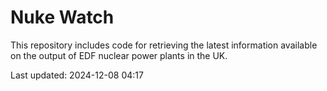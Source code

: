 # Nuke Watch

This repository includes code for retrieving the latest information available on the output of EDF nuclear power plants in the UK.

Last updated: 2024-12-08 04:17